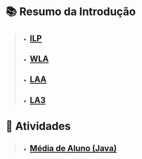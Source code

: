 # :books: Resumo da Introdução
> * ## [**ILP**](https://www.notion.so/ILP-70c4f658f1c047fd8677924f5ce5c8fb)
> * ## [**WLA**](https://www.notion.so/WLA-80ad42650daf46bb8c8dd62759743d2c)
> * ## [**LAA**](https://www.notion.so/LAA-0b1ea173989d4355a7fa9e6fcd8765b9)
> * ## [**LA3**](https://www.notion.so/LA3-c4c50f338ec740c2a01de035b562e350)
# :pencil: Atividades
> * ## [**Média de Aluno (Java)**]()
